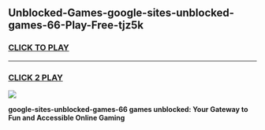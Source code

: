 
## Unblocked-Games-google-sites-unblocked-games-66-Play-Free-tjz5k
<h3>
<a href="https://premium76.site?title=google-sites-unblocked-games-66&ref=20A">CLICK TO PLAY</a></h3>
<hr>

<h3>
<a href="https://premium76.site?title=google-sites-unblocked-games-66&ref=20A">CLICK 2 PLAY</a>
  
</h3>

<a href="https://premium76.site?title=google-sites-unblocked-games-66&ref=20A"><img src="https://clearcache.store/games.png"></a>


**google-sites-unblocked-games-66 games unblocked: Your Gateway to Fun and Accessible Online Gaming**
